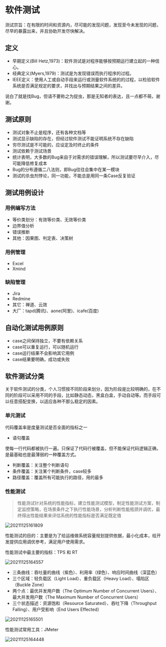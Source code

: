# 软件测试

测试宗旨：在有限的时间和资源内，尽可能的发现问题，发现至今未发现的问题，尽早的暴露出来，并且协助开发尽快解决。

## 定义

- 早期定义(Bill Hetz,1973)：软件测试是对程序能够按预期运行建立起的一种信心。
- 经典定义(Myers,1979)：测试是为发现错误而执行程序的过程。
- IEEE定义：使用人工或自动手段来运行或测量软件系统的的过程，以检验软件系统是否满足规定的要求，并找出与预期结果之间的差异。

说白了就是找Bug，但请不要称之为捉虫，那是无知者的表达，且一点都不萌，谢谢。

## 测试原则

- 测试对象不止是程序，还有各种文档等
- 测试显示缺陷的存在，但经过软件测试不能证明系统不存在缺陷
- 穷尽测试是不可能的，应设定及时终止的条件
- 测试依赖于测试场景
- 统计表明，大多数的Bug来自于对需求的错误理解，所以测试要尽早介入，尽可能降低修复成本
- Bug的分布遵循二八法则，即Bug往往会集中在某一模块
- 测试的杀虫剂悖论，同一功能，不能总是用同一条Case反复验证

## 测试用例设计

### 用例编写方法

- 等价类划分：有效等价类、无效等价类
- 边界值分析
- 错误推断
- 其他：因果图、判定表、决策树

### 用例管理

- Excel
- Xmind

### 缺陷管理

- Jira
- Redmine
- 其它：禅道、云效
- 大厂：tapd(腾讯)、aone(阿里)、icafe(百度)

## 自动化测试用例原则

- case之间保持独立，不要有依赖关系
- case可以重复运行，可以随机运行
- case运行结果不会影响其它用例
- case结果要明确，成功或失败

## 软件测试分类

关于软件测试的分类，个人习惯按不同阶段来划分，因为阶段是比较明确的，在不同的阶段可以采用不同的手段，比如静态动态，黑盒白盒，手动自动等。而手段可以任意搭配变换，以适应各种不那么稳定的因素。

### 单元测试

代码覆盖率是度量测试是否全面的指标之一

- 语句覆盖

使每一行代码都被执行一遍。只保证了代码行被覆盖，但不能保证代码逻辑正确，是最基础也是最薄弱的一种覆盖方式。

- 判断覆盖：关注整个判断语句
- 条件覆盖：关注某个判断条件，case较多
- 路径覆盖：覆盖所有可能执行的路径，用的最多

### 性能测试

> 性能测试针对系统的性能指标，建立性能测试模型，制定性能测试方案，制定监控策略，在场景条件之下执行性能场景，分析判断性能瓶颈并调优，最终得出性能结果来评估系统的性能指标是否满足既定值

![20211125161809](http://image.zuoright.com/20211125161809.png)

性能测试的目的：主要是为了给运维做系统容量规划提供依据，最小化成本，给开发提供应用调优参考，满足用户使用需求。

性能测试中最主要的指标：TPS 和 RT

![20211125164557](http://image.zuoright.com/20211125164557.png)

- 三条曲线：吞吐量的曲线（紫色）、利用率（绿色）、响应时间曲线（深蓝色）
- 三个区域：轻负载区（Light Load）、重负载区（Heavy Load）、塌陷区（Buckle Zone）
- 两个点：最优并发用户数（The Optimum Number of Concurrent Users）、最大并发用户数（The Maximum Number of Concurrent Users）
- 三个状态描述：资源饱和（Resource Saturated）、吞吐下降（Throughput Falling）、用户受影响（End Users Effected）

![20211125165501](http://image.zuoright.com/20211125165501.png)

性能测试常用工具：JMeter

![20211125164448](http://image.zuoright.com/20211125164448.png)
